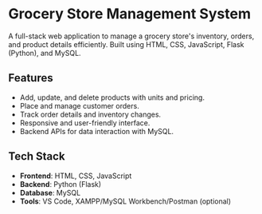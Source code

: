 # Grocery Store Management System

A full-stack web application to manage a grocery store's inventory, orders, and product details efficiently. Built using HTML, CSS, JavaScript, Flask (Python), and MySQL.

##  Features

- Add, update, and delete products with units and pricing.
- Place and manage customer orders.
- Track order details and inventory changes.
- Responsive and user-friendly interface.
- Backend APIs for data interaction with MySQL.

##  Tech Stack

- **Frontend**: HTML, CSS, JavaScript
- **Backend**: Python (Flask)
- **Database**: MySQL
- **Tools**: VS Code, XAMPP/MySQL Workbench/Postman (optional)



